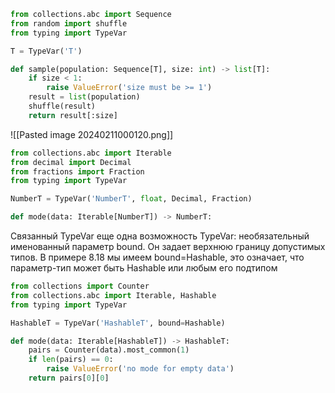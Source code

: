 ```python
from collections.abc import Sequence 
from random import shuffle 
from typing import TypeVar 

T = TypeVar('T') 

def sample(population: Sequence[T], size: int) -> list[T]:
	if size < 1: 
		raise ValueError('size must be >= 1') 
	result = list(population) 
	shuffle(result) 
	return result[:size]
```

![[Pasted image 20240211000120.png]]

```python
from collections.abc import Iterable 
from decimal import Decimal 
from fractions import Fraction 
from typing import TypeVar 

NumberT = TypeVar('NumberT', float, Decimal, Fraction) 

def mode(data: Iterable[NumberT]) -> NumberT:
```

Связанный TypeVar
еще одна возможность TypeVar: необязательный именованный параметр bound. Он задает верхнюю границу допустимых типов. В примере 8.18 мы имеем bound=Hashable, это означает, что параметр-тип может быть Hashable или любым его подтипом

```python
from collections import Counter 
from collections.abc import Iterable, Hashable 
from typing import TypeVar 

HashableT = TypeVar('HashableT', bound=Hashable) 

def mode(data: Iterable[HashableT]) -> HashableT: 
	pairs = Counter(data).most_common(1) 
	if len(pairs) == 0: 
		raise ValueError('no mode for empty data') 
	return pairs[0][0]
```